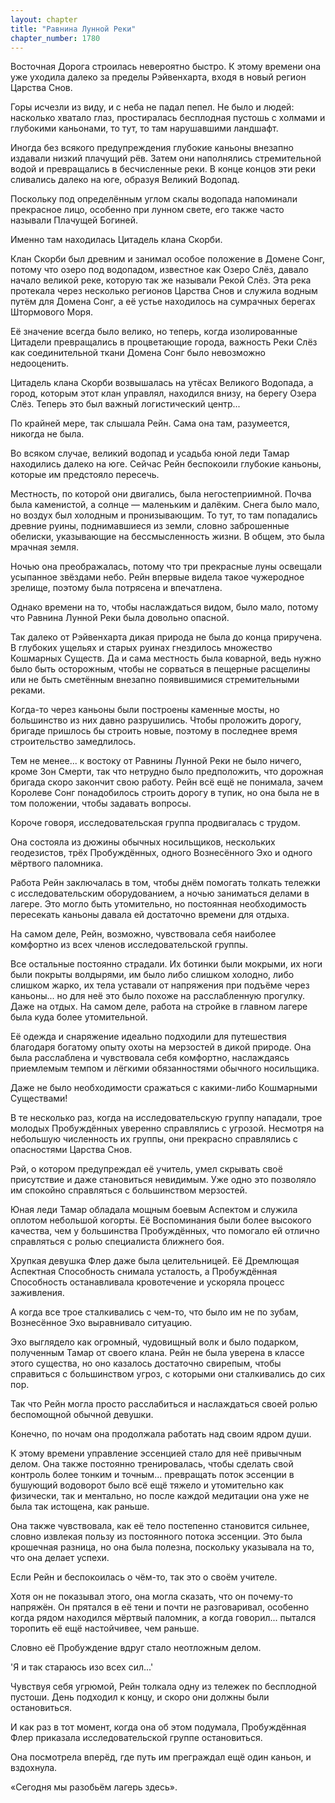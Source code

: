 ```yaml
---
layout: chapter
title: "Равнина Лунной Реки"
chapter_number: 1780
---
```




Восточная Дорога строилась невероятно быстро. К этому времени она уже уходила далеко за пределы Рэйвенхарта, входя в новый регион Царства Снов.

Горы исчезли из виду, и с неба не падал пепел. Не было и людей: насколько хватало глаз, простиралась бесплодная пустошь с холмами и глубокими каньонами, то тут, то там нарушавшими ландшафт.

Иногда без всякого предупреждения глубокие каньоны внезапно издавали низкий плачущий рёв. Затем они наполнялись стремительной водой и превращались в бесчисленные реки. В конце концов эти реки сливались далеко на юге, образуя Великий Водопад.

Поскольку под определённым углом скалы водопада напоминали прекрасное лицо, особенно при лунном свете, его также часто называли Плачущей Богиней.

Именно там находилась Цитадель клана Скорби.

Клан Скорби был древним и занимал особое положение в Домене Сонг, потому что озеро под водопадом, известное как Озеро Слёз, давало начало великой реке, которую так же называли Рекой Слёз. Эта река протекала через несколько регионов Царства Снов и служила водным путём для Домена Сонг, а её устье находилось на сумрачных берегах Штормового Моря.

Её значение всегда было велико, но теперь, когда изолированные Цитадели превращались в процветающие города, важность Реки Слёз как соединительной ткани Домена Сонг было невозможно недооценить.

Цитадель клана Скорби возвышалась на утёсах Великого Водопада, а город, которым этот клан управлял, находился внизу, на берегу Озера Слёз. Теперь это был важный логистический центр...

По крайней мере, так слышала Рейн. Сама она там, разумеется, никогда не была.

Во всяком случае, великий водопад и усадьба юной леди Тамар находились далеко на юге. Сейчас Рейн беспокоили глубокие каньоны, которые им предстояло пересечь.

Местность, по которой они двигались, была негостеприимной. Почва была каменистой, а солнце — маленьким и далёким. Снега было мало, но воздух был холодным и пронизывающим. То тут, то там попадались древние руины, поднимавшиеся из земли, словно заброшенные обелиски, указывающие на бессмысленность жизни. В общем, это была мрачная земля.

Ночью она преображалась, потому что три прекрасные луны освещали усыпанное звёздами небо. Рейн впервые видела такое чужеродное зрелище, поэтому была потрясена и впечатлена.

Однако времени на то, чтобы наслаждаться видом, было мало, потому что Равнина Лунной Реки была довольно опасной.

Так далеко от Рэйвенхарта дикая природа не была до конца приручена. В глубоких ущельях и старых руинах гнездилось множество Кошмарных Существ. Да и сама местность была коварной, ведь нужно было быть осторожным, чтобы не сорваться в пещерные расщелины или не быть сметённым внезапно появившимися стремительными реками.

Когда-то через каньоны были построены каменные мосты, но большинство из них давно разрушились. Чтобы проложить дорогу, бригаде пришлось бы строить новые, поэтому в последнее время строительство замедлилось.

Тем не менее... к востоку от Равнины Лунной Реки не было ничего, кроме Зон Смерти, так что нетрудно было предположить, что дорожная бригада скоро закончит свою работу. Рейн всё ещё не понимала, зачем Королеве Сонг понадобилось строить дорогу в тупик, но она была не в том положении, чтобы задавать вопросы.

Короче говоря, исследовательская группа продвигалась с трудом.

Она состояла из дюжины обычных носильщиков, нескольких геодезистов, трёх Пробуждённых, одного Вознесённого Эхо и одного мёртвого паломника.

Работа Рейн заключалась в том, чтобы днём помогать толкать тележки с исследовательским оборудованием, а ночью заниматься делами в лагере. Это могло быть утомительно, но постоянная необходимость пересекать каньоны давала ей достаточно времени для отдыха.

На самом деле, Рейн, возможно, чувствовала себя наиболее комфортно из всех членов исследовательской группы.

Все остальные постоянно страдали. Их ботинки были мокрыми, их ноги были покрыты волдырями, им было либо слишком холодно, либо слишком жарко, их тела уставали от напряжения при подъёме через каньоны... но для неё это было похоже на расслабленную прогулку. Даже на отдых. На самом деле, работа на стройке в главном лагере была куда более утомительной.

Её одежда и снаряжение идеально подходили для путешествия благодаря богатому опыту охоты на мерзостей в дикой природе. Она была расслаблена и чувствовала себя комфортно, наслаждаясь приемлемым темпом и лёгкими обязанностями обычного носильщика.

Даже не было необходимости сражаться с какими-либо Кошмарными Существами!

В те несколько раз, когда на исследовательскую группу нападали, трое молодых Пробуждённых уверенно справлялись с угрозой. Несмотря на небольшую численность их группы, они прекрасно справлялись с опасностями Царства Снов.

Рэй, о котором предупреждал её учитель, умел скрывать своё присутствие и даже становиться невидимым. Уже одно это позволяло им спокойно справляться с большинством мерзостей.

Юная леди Тамар обладала мощным боевым Аспектом и служила оплотом небольшой когорты. Её Воспоминания были более высокого качества, чем у большинства Пробуждённых, что помогало ей отлично справляться с ролью специалиста ближнего боя.

Хрупкая девушка Флер даже была целительницей. Её Дремлющая Аспектная Способность снимала усталость, а Пробуждённая Способность останавливала кровотечение и ускоряла процесс заживления.

А когда все трое сталкивались с чем-то, что было им не по зубам, Вознесённое Эхо выравнивало ситуацию.

Эхо выглядело как огромный, чудовищный волк и было подарком, полученным Тамар от своего клана. Рейн не была уверена в классе этого существа, но оно казалось достаточно свирепым, чтобы справиться с большинством угроз, с которыми они сталкивались до сих пор.

Так что Рейн могла просто расслабиться и наслаждаться своей ролью беспомощной обычной девушки.

Конечно, по ночам она продолжала работать над своим ядром души.

К этому времени управление эссенцией стало для неё привычным делом. Она также постоянно тренировалась, чтобы сделать свой контроль более тонким и точным... превращать поток эссенции в бушующий водоворот было всё ещё тяжело и утомительно как физически, так и ментально, но после каждой медитации она уже не была так истощена, как раньше.

Она также чувствовала, как её тело постепенно становится сильнее, словно извлекая пользу из постоянного потока эссенции. Это была крошечная разница, но она была полезна, поскольку указывала на то, что она делает успехи.

Если Рейн и беспокоилась о чём-то, так это о своём учителе.

Хотя он не показывал этого, она могла сказать, что он почему-то напряжён. Он прятался в её тени и почти не разговаривал, особенно когда рядом находился мёртвый паломник, а когда говорил... пытался торопить её ещё настойчивее, чем раньше.

Словно её Пробуждение вдруг стало неотложным делом.

'Я и так стараюсь изо всех сил...'

Чувствуя себя угрюмой, Рейн толкала одну из тележек по бесплодной пустоши. День подходил к концу, и скоро они должны были остановиться.

И как раз в тот момент, когда она об этом подумала, Пробуждённая Флер приказала исследовательской группе остановиться.

Она посмотрела вперёд, где путь им преграждал ещё один каньон, и вздохнула.

«Сегодня мы разобьём лагерь здесь».

